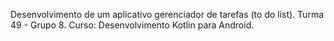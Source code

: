 Desenvolvimento de um aplicativo gerenciador de tarefas (to do list). 
Turma 49 - Grupo 8. 
Curso: Desenvolvimento Kotlin para Android.
